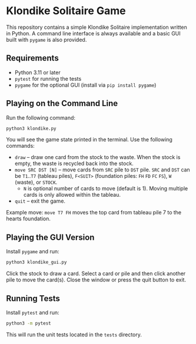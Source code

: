# Klondike Solitaire Game

This repository contains a simple Klondike Solitaire implementation written in Python. A command line interface is always available and a basic GUI built with `pygame` is also provided.

## Requirements

- Python 3.11 or later
- `pytest` for running the tests
- `pygame` for the optional GUI (install via `pip install pygame`)

## Playing on the Command Line

Run the following command:

```bash
python3 klondike.py
```

You will see the game state printed in the terminal. Use the following commands:

- `draw` – draw one card from the stock to the waste. When the stock is empty, the waste is recycled back into the stock.
- `move SRC DST [N]` – move cards from `SRC` pile to `DST` pile. `SRC` and `DST` can be `T1`..`T7` (tableau piles), `F<SUIT>` (foundation piles: `FH` `FD` `FC` `FS`), `W` (waste), or `STOCK`.
  - `N` is optional number of cards to move (default is 1). Moving multiple cards is only allowed within the tableau.
- `quit` – exit the game.

Example move: `move T7 FH` moves the top card from tableau pile 7 to the hearts foundation.

## Playing the GUI Version

Install `pygame` and run:

```bash
python3 klondike_gui.py
```

Click the stock to draw a card. Select a card or pile and then click another pile to move the card(s). Close the window or press the quit button to exit.

## Running Tests

Install `pytest` and run:

```bash
python3 -m pytest
```

This will run the unit tests located in the `tests` directory.
